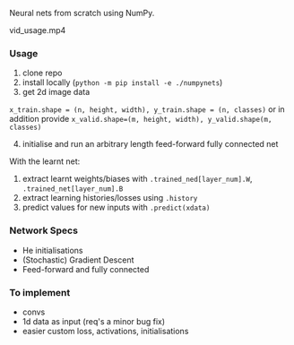 Neural nets from scratch using NumPy.

vid_usage.mp4
### Usage
1) clone repo
2) install locally (`python -m pip install -e ./numpynets`)
3) get 2d image data 

`x_train.shape = (n, height, width), y_train.shape = (n, classes)` or in addition provide `x_valid.shape=(m, height, width), y_valid.shape(m, classes)`

4) initialise and run an arbitrary length feed-forward fully connected net

With the learnt net: 
1) extract learnt weights/biases with `.trained_ned[layer_num].W`, `.trained_net[layer_num].B`
2) extract learning histories/losses using `.history`
3) predict values for new inputs with `.predict(xdata)`

### Network Specs
* He initialisations
* (Stochastic) Gradient Descent
* Feed-forward and fully connected

### To implement
* convs
* 1d data as input (req's a minor bug fix)
* easier custom loss, activations, initialisations
